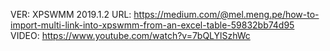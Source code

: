 VER: XPSWMM 2019.1.2
URL: https://medium.com/@mel.meng.pe/how-to-import-multi-link-into-xpswmm-from-an-excel-table-59832bb74d95
VIDEO: https://www.youtube.com/watch?v=7bQLYlSzhWc
